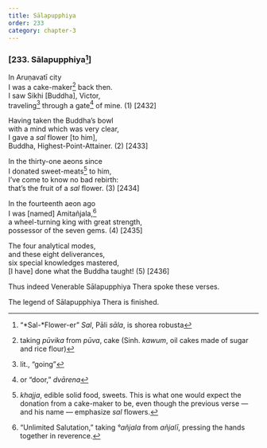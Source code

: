 ```yaml
---
title: Sālapupphiya
order: 233
category: chapter-3
---
```


### \[233. Sālapupphiya[^1]\]

In Aruṇavatī city  
I was a cake-maker[^2] back then.  
I saw Sikhi \[Buddha\], Victor,  
traveling[^3] through a gate[^4] of mine. (1) \[2432\]

Having taken the Buddha’s bowl  
with a mind which was very clear,  
I gave a *sal* flower \[to him\],  
Buddha, Highest-Point-Attainer. (2) \[2433\]

In the thirty-one aeons since  
I donated sweet-meats[^5] to him,  
I’ve come to know no bad rebirth:  
that’s the fruit of a *sal* flower. (3) \[2434\]

In the fourteenth aeon ago  
I was \[named\] Amitañjala,[^6]  
a wheel-turning king with great strength,  
possessor of the seven gems. (4) \[2435\]

The four analytical modes,  
and these eight deliverances,  
six special knowledges mastered,  
\[I have\] done what the Buddha taught! (5) \[2436\]

Thus indeed Venerable Sālapupphiya Thera spoke these verses.

The legend of Sālapupphiya Thera is finished.

[^1]: “*Sal-*Flower-er” *Sal*, Pāli *sāla*, is shorea robusta

[^2]: taking *pūvika* from *pūva*, cake (Sinh. *kawum*, oil cakes made of sugar and rice flour)

[^3]: lit., “going”

[^4]: or “door,” *dvārena*

[^5]: *khajja*, edible solid food, sweets. This is what one would expect the donation from a cake-maker to be, even though the previous verse — and his name — emphasize *sal* flowers.

[^6]: “Unlimited Salutation,” taking *°añjala* from *añjalī*, pressing the hands together in reverence.
